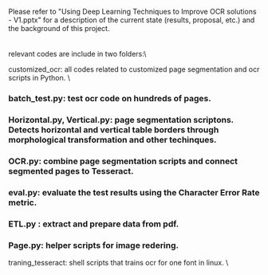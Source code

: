Please refer to "Using Deep Learning Techniques to Improve OCR solutions - V1.pptx" for a description of the current state (results, proposal, etc.) and the background of this project.\
\
\
relevant codes are include in two folders:\

customized_ocr: all codes related to customized page segmentation and ocr scripts in Python. \ 
### batch_test.py: test ocr code on hundreds of pages.
### Horizontal.py, Vertical.py: page segmentation scriptons. Detects horizontal and vertical table borders through morphological transformation and other techinques. 
### OCR.py: combine page segmentation scripts and connect segmented pages to Tesseract. 
### eval.py: evaluate the test results using the Character Error Rate metric.
### ETL.py : extract and prepare data from pdf. 
### Page.py: helper scripts for image redering. 
traning_tesseract: shell scripts that trains ocr for one font in linux. \

